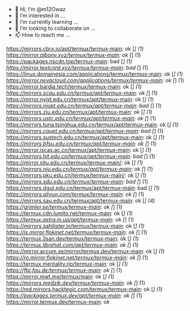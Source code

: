 - 👋 Hi, I’m @m12Owaz
- 👀 I’m interested in ...
- 🌱 I’m currently learning ...
- 💞️ I’m looking to collaborate on ...
- 📫 How to reach me ...

<!---
m12Owaz/m12Owaz is a ✨ special ✨ repository because its `README.md` (this file) appears on your GitHub profile.
You can click the Preview link to take a look at your changes.
--->
https://mirrors.cbrx.io/apt/termux/termux-main: ok
[*] (1) https://mirror.albony.xyz/termux/termux-main: ok
[*] (1) https://packages.nscdn.top/termux-main: bad
[*] (1) https://mirror.textcord.xyz/termux/termux-main: bad
[*] (1) https://linux.domainesia.com/applications/termux/termux-main: ok
[*] (1) https://mirror.nevacloud.com/applications/termux/termux-main: ok
[*] (1) https://mirror.bardia.tech/termux/termux-main: ok
[*] (1) https://mirrors.scau.edu.cn/termux/apt/termux-main: ok
[*] (1) https://mirror.nyist.edu.cn/termux/apt/termux-main: ok
[*] (1) https://mirrors.njupt.edu.cn/termux/apt/termux-main: bad
[*] (1) https://mirrors.zju.edu.cn/termux/apt/termux-main: ok
[*] (1) https://mirrors.ustc.edu.cn/termux/apt/termux-main: ok
[*] (1) https://mirrors.tuna.tsinghua.edu.cn/termux/apt/termux-main: ok
[*] (1) https://mirrors.cqupt.edu.cn/termux/apt/termux-main: bad
[*] (1) https://mirrors.sustech.edu.cn/termux/apt/termux-main: ok
[*] (1) https://mirrors.bfsu.edu.cn/termux/apt/termux-main: ok
[*] (1) https://mirror.iscas.ac.cn/termux/apt/termux-main: ok
[*] (1) https://mirrors.hit.edu.cn/termux/apt/termux-main: bad
[*] (1) https://mirror.sjtu.edu.cn/termux/termux-main/: ok
[*] (1) https://mirrors.nju.edu.cn/termux/apt/termux-main: ok
[*] (1) https://mirrors.pku.edu.cn/termux/termux-main/: ok
[*] (1) https://mirrors.sdu.edu.cn/termux/termux-main: bad
[*] (1) https://mirrors.dgut.edu.cn/termux/apt/termux-main: bad
[*] (1) https://mirrors.aliyun.com/termux/termux-main: ok
[*] (1) https://mirrors.sau.edu.cn/termux/apt/termux-main: ok
[*] (4) https://grimler.se/termux/termux-main: ok
[*] (1) https://termux.cdn.lumito.net/termux-main: ok
[*] (1) https://termux.astra.in.ua/apt/termux-main: ok
[*] (1) https://mirrors.sahilister.in/termux/termux-main: ok
[*] (1) https://is.mirror.flokinet.net/termux/termux-main: ok
[*] (1) https://termux.3san.dev/termux/termux-main: ok
[*] (1) https://termux.librehat.com/apt/termux-main: ok
[*] (1) https://mirror.accum.se/mirror/termux.dev/termux-main: ok
[*] (1) https://ro.mirror.flokinet.net/termux/termux-main: ok
[*] (1) https://termux.mentality.rip/termux-main: ok
[*] (1) https://ftp.fau.de/termux/termux-main: ok
[*] (1) https://mirror.mwt.me/termux/main: ok
[*] (1) https://mirrors.medzik.dev/termux/termux-main: ok
[*] (1) https://md.mirrors.hacktegic.com/termux/termux-main: ok
[*] (1) https://packages.termux.dev/apt/termux-main: ok
[*] (1) https://mirror.termux.dev/termux-main: ok
